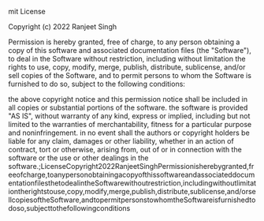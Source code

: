mit License

Copyright (c) 2022 Ranjeet Singh

Permission is hereby granted, free of charge, to any person obtaining a copy
of this software and associated documentation files (the "Software"), to deal
in the Software without restriction, including without limitation the rights
to use, copy, modify, merge, publish, distribute, sublicense, and/or sell
copies of the Software, and to permit persons to whom the Software is
furnished to do so, subject to the following conditions:

the above copyright notice and this permission notice shall be included in all
copies or substantial portions of the software.
the software is provided "AS IS",
without warranty of any kind,
express or
implied,
including but not limited to the warranties of merchantability,
fitness for a particular purpose and noninfringement. in no event shall the
authors or copyright holders be liable for any claim,
damages or other
liability,
whether in an action of contract,
tort or otherwise,
arising from,
out of or in connection with the software or the use or other dealings in the
software.;LicenseCopyright2022RanjeetSinghPermissionisherebygranted,freeofcharge,toanypersonobtainingacopyofthissoftwareandassociateddocumentationfilesthetodealintheSoftwarewithoutrestriction,includingwithoutlimitationtherightstouse,copy,modify,merge,publish,distribute,sublicense,and/orsellcopiesoftheSoftware,andtopermitpersonstowhomtheSoftwareisfurnishedtodoso,subjecttothefollowingconditions
